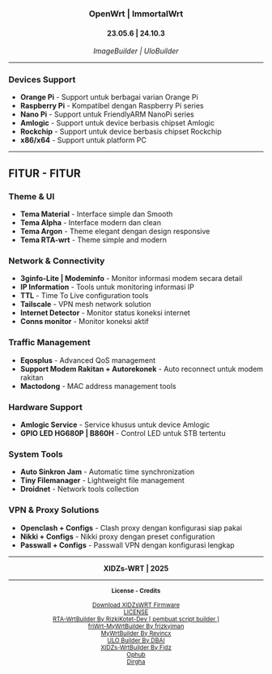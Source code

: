 <h3 align="center">OpenWrt | ImmortalWrt</h3>
<h4 align="center">23.05.6 | 24.10.3</h4>
<p align="center"><em>ImageBuilder | UloBuilder</em></p>

---

### Devices Support
- **Orange Pi** - Support untuk berbagai varian Orange Pi
- **Raspberry Pi** - Kompatibel dengan Raspberry Pi series
- **Nano Pi** - Support untuk FriendlyARM NanoPi series
- **Amlogic** - Support untuk device berbasis chipset Amlogic
- **Rockchip** - Support untuk device berbasis chipset Rockchip
- **x86/x64** - Support untuk platform PC

---

## FITUR - FITUR

### Theme & UI
- **Tema Material** - Interface simple dan Smooth
- **Tema Alpha** - Interface modern dan clean
- **Tema Argon** - Theme elegant dengan design responsive
- **Tema RTA-wrt** - Theme simple and modern

### Network & Connectivity
- **3ginfo-Lite | Modeminfo** - Monitor informasi modem secara detail
- **IP Information** - Tools untuk monitoring informasi IP
- **TTL** - Time To Live configuration tools
- **Tailscale** - VPN mesh network solution
- **Internet Detector** - Monitor status koneksi internet
- **Conns monitor** - Monitor koneksi aktif

### Traffic Management
- **Eqosplus** - Advanced QoS management
- **Support Modem Rakitan + Autorekonek** - Auto reconnect untuk modem rakitan
- **Mactodong** - MAC address management tools

### Hardware Support
- **Amlogic Service** - Service khusus untuk device Amlogic
- **GPIO LED HG680P | B860H** - Control LED untuk STB tertentu

### System Tools
- **Auto Sinkron Jam** - Automatic time synchronization
- **Tiny Filemanager** - Lightweight file management
- **Droidnet** - Network tools collection

### VPN & Proxy Solutions
- **Openclash + Configs** - Clash proxy dengan konfigurasi siap pakai
- **Nikki + Configs** - Nikki proxy dengan preset configuration
- **Passwall + Configs** - Passwall VPN dengan konfigurasi lengkap

---

<p align="center">
<strong>XIDZs-WRT | 2025</strong>
</p>

---

<p align="center"><small><strong>License - Credits</strong></small></p>

<p align="center">
<small>
<a href="https://de-quenx.github.io/XIDZsWRT">Download XIDZsWRT Firmware</a><br>
<a href="https://github.com/de-quenx/XIDZs-WRT/blob/main/LICENSE">LICENSE</a><br>
<a href="https://github.com/rizkikotet-dev/RTA-WRT">RTA-WrtBuilder By RizkiKotet-Dev [ pembuat script builder ]</a><br>
<a href="https://github.com/frizkyiman/friWrt-MyWrtBuilder">friWrt-MyWrtBuilder By frizkyiman</a><br>
<a href="https://github.com/Revincx/MyWrtBuilder">MyWrtBuilder By Revincx</a><br>
<a href="https://github.com/armarchindo/ULO-Builder/blob/main/ulo">ULO Builder By DBAI</a><br>
<a href="https://t.me/xidz_x">XIDZs-WrtBuilder By Fidz</a><br>
<a href="https://github.com/ophub">Ophub</a><br>
<a href="https://github.com/Dirgha80">Dirgha</a><br>
</small>
</p>
